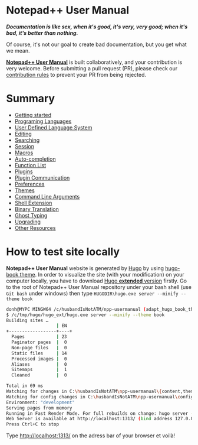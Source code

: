 Notepad++ User Manual
=======

***Documentation is like sex, when it's good, it's very, very good; when it's bad, it's better than nothing.***

Of course, it's not our goal to create bad documentation, but you get what we mean.

[**Notepad++ User Manual**](https://npp-user-manual.org) is built collaboratively, and your contribution is very welcome. Before submitting a pull request (PR), please check our [contribution rules](CONTRIBUTION.md) to prevent your PR from being rejected.



Summary
=======

* [Getting started](content/docs/getting-started.md)
* [Programing Languages](content/docs/programing-languages.md)
* [User Defined Language System](content/docs/user-defined-language-system.md)
* [Editing](content/docs/editing.md)
* [Searching](content/docs/searching.md)
* [Session](content/docs/session.md)
* [Macros](content/docs/macros.md)
* [Auto-completion](content/docs/auto-completion.md)
* [Function List](content/docs/function-list.md)
* [Plugins](content/docs/plugins.md)
* [Plugin Communication](content/docs/plugin-communication.md)
* [Preferences](content/docs/preferences.md)
* [Themes](content/docs/themes.md)
* [Command Line Arguments](content/docs/command-prompt.md)
* [Shell Extension](content/docs/shell-extension.md)
* [Binary Translation](content/docs/binary-translation.md)
* [Ghost Typing](content/docs/binary-translation.md)
* [Upgrading](content/docs/upgrading.md)
* [Other Resources](content/docs/other-resources.md)


How to test site locally
=======

**Notepad++ User Manual** website is generated by [Hugo](https://gohugo.io/) by using [hugo-book theme](https://github.com/alex-shpak/hugo-book).
In order to visualize the site (with your modification) on your computer locally, you have to download [Hugo **extended** version](https://github.com/gohugoio/hugo/releases) firstly.
Go to the root of Notepad++ User Manual repository under your bash shell (use `Git bash` under windows) then type `HUGODIR\hugo.exe server --minify --theme book`

```bash
donh@MYPC MINGW64 /c/husbandIsNotATM/npp-usermanual (adapt_hugo_book_theme)
$ /c/tmp/hugo/hugo_ext/hugo.exe server --minify --theme book
Building sites …
                   | EN
+------------------+----+
  Pages            | 23
  Paginator pages  |  0
  Non-page files   |  0
  Static files     | 14
  Processed images |  0
  Aliases          |  0
  Sitemaps         |  1
  Cleaned          |  0

Total in 69 ms
Watching for changes in C:\husbandIsNotATM\npp-usermanual\{content,themes}
Watching for config changes in C:\husbandIsNotATM\npp-usermanual\config.toml
Environment: "development"
Serving pages from memory
Running in Fast Render Mode. For full rebuilds on change: hugo server --disablastRender
Web Server is available at http://localhost:1313/ (bind address 127.0.0.1)
Press Ctrl+C to stop

```

Type [http://localhost:1313/](http://localhost:1313/) on the adress bar of your browser et voilà!
